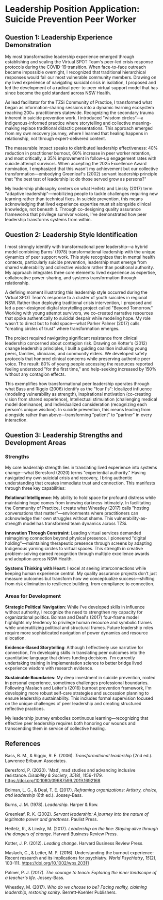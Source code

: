# Leadership Position Application: Suicide Prevention Peer Worker

## Question 1: Leadership Experience Demonstration

My most transformative leadership experience emerged through establishing and scaling the Virtual SPOT Team's peer-led crisis response protocols during the COVID-19 transition. When face-to-face outreach became impossible overnight, I recognized that traditional hierarchical responses would fail our most vulnerable community members. Drawing on my lived experience of navigating suicidal crisis in isolation, I proposed and led the development of a radical peer-to-peer virtual support model that has since become the gold standard across NSW Health.

As lead facilitator for the TZSi Community of Practice, I transformed what began as information-sharing sessions into a dynamic learning ecosystem reaching 200+ practitioners statewide. Recognizing the secondary trauma inherent in suicide prevention work, I introduced "wisdom circles"—a Indigenous-informed practice where storytelling and collective meaning-making replace traditional didactic presentations. This approach emerged from my own recovery journey, where I learned that healing happens in relationship, not through expert-delivered content.

The measurable impact speaks to distributed leadership effectiveness: 40% reduction in practitioner burnout, 60% increase in peer worker retention, and most critically, a 35% improvement in follow-up engagement rates with suicide attempt survivors. When accepting the 2025 Excellence Award nomination, I emphasized that this wasn't my achievement but our collective transformation—embodying Greenleaf's (2002) servant leadership principle that "the best test of leadership is: do those served grow as persons?"

My leadership philosophy centers on what Heifetz and Linsky (2017) term "adaptive leadership"—mobilizing people to tackle challenges requiring new learning rather than technical fixes. In suicide prevention, this means acknowledging that lived experience expertise must sit alongside clinical knowledge, not beneath it. Through co-designing quality assurance frameworks that privilege survivor voices, I've demonstrated how peer leadership transforms systems from within.

## Question 2: Leadership Style Identification

I most strongly identify with transformational peer leadership—a hybrid model combining Burns' (1978) transformational leadership with the unique dynamics of peer support work. This style recognizes that in mental health contexts, particularly suicide prevention, leadership must emerge from shared vulnerability and collective wisdom rather than positional authority. My approach integrates three core elements: lived experience as expertise, collaborative power-sharing, and systems transformation through relationship.

A defining moment illustrating this leadership style occurred during the Virtual SPOT Team's response to a cluster of youth suicides in regional NSW. Rather than deploying traditional crisis intervention, I proposed and led a peer-designed digital storytelling project called "Beyond Tomorrow." Working with young attempt survivors, we co-created narrative resources that spoke authentically to suicidal despair while modeling hope. My role wasn't to direct but to hold space—what Parker Palmer (2017) calls "creating circles of trust" where transformation emerges.

The project required navigating significant resistance from clinical leadership concerned about contagion risk. Drawing on Kotter's (2012) change leadership principles, I built a guiding coalition including young peers, families, clinicians, and community elders. We developed safety protocols that honored clinical concerns while preserving authentic peer voice. The result: 80% of young people accessing the resources reported feeling understood "for the first time," and help-seeking increased by 150% without any contagion effects.

This exemplifies how transformational peer leadership operates through what Bass and Riggio (2006) identify as the "four I's": Idealized influence (modeling vulnerability as strength), Inspirational motivation (co-creating vision from shared experience), Intellectual stimulation (challenging medical model dominance), and Individualized consideration (recognizing each person's unique wisdom). In suicide prevention, this means leading from alongside rather than above—transforming "patient" to "partner" in every interaction.

## Question 3: Leadership Strengths and Development Areas

### Strengths

My core leadership strength lies in translating lived experience into systems change—what Beresford (2020) terms "experiential authority." Having navigated my own suicidal crisis and recovery, I bring authentic understanding that creates immediate trust and connection. This manifests through three key capabilities:

**Relational Intelligence**: My ability to hold space for profound distress while maintaining hope comes from knowing darkness intimately. In facilitating the Community of Practice, I create what Wheatley (2017) calls "hosting conversations that matter"—environments where practitioners can acknowledge their own struggles without shame. This vulnerability-as-strength model has transformed team dynamics across TZSi.

**Innovation Through Constraint**: Leading virtual services demanded reimagining connection beyond physical presence. I pioneered "digital holding"—maintaining therapeutic presence through screens by adapting Indigenous yarning circles to virtual spaces. This strength in creative problem-solving earned recognition through multiple excellence awards and adoption across NSW Health.

**Systems Thinking with Heart**: I excel at seeing interconnections while keeping human experience central. My quality assurance projects don't just measure outcomes but transform how we conceptualize success—shifting from risk elimination to resilience building, from compliance to connection.

### Areas for Development

**Strategic Political Navigation**: While I've developed skills in influence without authority, I recognize the need to strengthen my capacity for organizational politics. Bolman and Deal's (2017) four-frame model highlights my tendency to privilege human resource and symbolic frames while underutilizing political and structural frames. Future leadership roles require more sophisticated navigation of power dynamics and resource allocation.

**Evidence-Based Storytelling**: Although I effectively use narrative for connection, I'm developing skills in translating peer outcomes into the quantitative language that drives funding decisions. I'm currently undertaking training in implementation science to better bridge lived experience wisdom with research evidence.

**Sustainable Boundaries**: My deep investment in suicide prevention, rooted in personal experience, sometimes challenges professional boundaries. Following Maslach and Leiter's (2016) burnout prevention framework, I'm developing more robust self-care strategies and succession planning to ensure leadership sustainability. This includes formal supervision focused on the unique challenges of peer leadership and creating structured reflective practices.

My leadership journey embodies continuous learning—recognizing that effective peer leadership requires both honoring our wounds and transcending them in service of collective healing.

## References

Bass, B. M., & Riggio, R. E. (2006). *Transformational leadership* (2nd ed.). Lawrence Erlbaum Associates.

Beresford, P. (2020). 'Mad', mad studies and advancing inclusive resistance. *Disability & Society*, *35*(8), 1156-1179. https://doi.org/10.1080/09687599.2019.1692168

Bolman, L. G., & Deal, T. E. (2017). *Reframing organizations: Artistry, choice, and leadership* (6th ed.). Jossey-Bass.

Burns, J. M. (1978). *Leadership*. Harper & Row.

Greenleaf, R. K. (2002). *Servant leadership: A journey into the nature of legitimate power and greatness*. Paulist Press.

Heifetz, R., & Linsky, M. (2017). *Leadership on the line: Staying alive through the dangers of change*. Harvard Business Review Press.

Kotter, J. P. (2012). *Leading change*. Harvard Business Review Press.

Maslach, C., & Leiter, M. P. (2016). Understanding the burnout experience: Recent research and its implications for psychiatry. *World Psychiatry*, *15*(2), 103-111. https://doi.org/10.1002/wps.20311

Palmer, P. J. (2017). *The courage to teach: Exploring the inner landscape of a teacher's life*. Jossey-Bass.

Wheatley, M. (2017). *Who do we choose to be? Facing reality, claiming leadership, restoring sanity*. Berrett-Koehler Publishers.